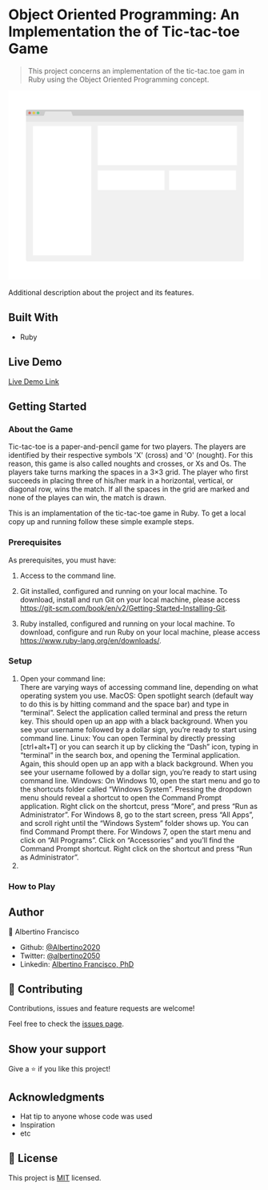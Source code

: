 # Object Oriented Programming: An Implementation the  of Tic-tac-toe Game

> This project concerns an implementation of the tic-tac.toe gam in Ruby using the Object Oriented Programming concept.

![screenshot](./app_screenshot.png)

Additional description about the project and its features.

## Built With

- Ruby

## Live Demo

[Live Demo Link](https://livedemo.com)


## Getting Started

### About the Game 

Tic-tac-toe is a paper-and-pencil game for two players.
The players are identified by their respective symbols 'X' (cross) and 'O' (nought).
For this reason, this game is also called noughts and crosses, or Xs and Os.
The players take turns marking the spaces in a 3×3 grid. 
The player who first succeeds in placing three of his/her mark in a horizontal, vertical, or diagonal row, wins the match.
If all the spaces in the grid are marked and none of the playes can win, the match is drawn.

This is an implamentation of the tic-tac-toe game in Ruby.
To get a local copy up and running follow these simple example steps.

### Prerequisites
As prerequisites, you must have:
1. Access to the command line. 
2. Git installed, configured and running on your local machine.
To download, install and run Git on your local machine, please access https://git-scm.com/book/en/v2/Getting-Started-Installing-Git.

3. Ruby installed, configured and running on your local machine. 
To download, configure and run Ruby on your local machine, please access https://www.ruby-lang.org/en/downloads/.

### Setup
1. Open your command line:  
   There are varying ways of accessing command line, depending on what operating system you use.
    MacOS: 
        Open spotlight search (default way to do this is by hitting command and the space bar) and type in “terminal”. Select the application called terminal and press the return key. This should open up an app with a black background. When you see your username followed by a dollar sign, you’re ready to start using command line.
    Linux: 
        You can open Terminal by directly pressing [ctrl+alt+T] or you can search it up by clicking the “Dash” icon, typing in “terminal” in the search box, and opening the Terminal application. Again, this should open up an app with a black background. When you see your username followed by a dollar sign, you’re ready to start using command line.
    Windows: 
        On Windows 10, open the start menu and go to the shortcuts folder called “Windows System”. Pressing the dropdown menu should reveal a shortcut to open the Command Prompt application. Right click on the shortcut, press “More”, and press “Run as Administrator”. For Windows 8, go to the start screen, press “All Apps”, and scroll right until the “Windows System” folder shows up. You can find Command Prompt there. For Windows 7, open the start menu and click on “All Programs”. Click on “Accessories” and you’ll find the Command Prompt shortcut. Right click on the shortcut and press “Run as Administrator”.
2. 

### How to Play



## Author

👤 Albertino Francisco

- Github: [@Albertino2020](https://github.com/Albertino2020)
- Twitter: [@albertino2050](https://twitter.com/albertino2050)
- Linkedin: [Albertino Francisco, PhD](https://linkedin.com/linkedinhandle)


## 🤝 Contributing

Contributions, issues and feature requests are welcome!

Feel free to check the [issues page](issues/).

## Show your support

Give a ⭐️ if you like this project!

## Acknowledgments

- Hat tip to anyone whose code was used
- Inspiration
- etc

## 📝 License

This project is [MIT](lic.url) licensed.

